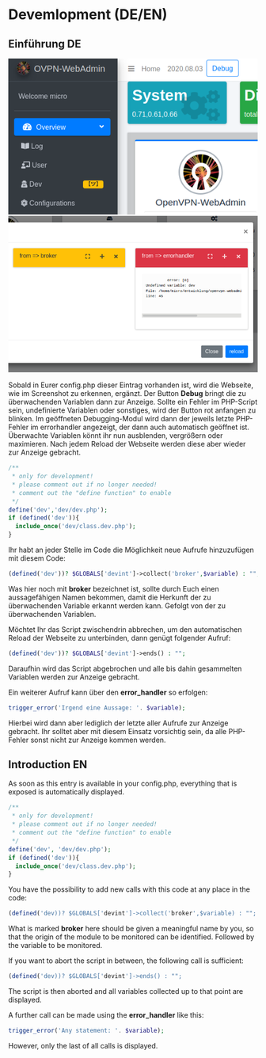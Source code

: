 # Devemlopment (DE/EN)

## Einführung DE

![Previsualisation Development Button](doc/dev1.png)
![Previsualisation Development Overview](doc/dev2.png)

Sobald in Eurer config.php dieser Eintrag vorhanden ist, wird die Webseite, wie im Screenshot zu erkennen, ergänzt. Der Button __Debug__ bringt die zu überwachenden Variablen dann zur Anzeige. Sollte ein Fehler im PHP-Script sein, undefinierte Variablen oder sonstiges, wird der Button rot anfangen zu blinken. Im geöffneten Debugging-Modul wird dann der jeweils letzte PHP-Fehler im errorhandler angezeigt, der dann auch automatisch geöffnet ist. Überwachte Variablen könnt ihr nun ausblenden, vergrößern oder maximieren. Nach jedem Reload der Webseite werden diese aber wieder zur Anzeige gebracht.

````php
/**
 * only for development!
 * please comment out if no longer needed!
 * comment out the "define function" to enable
 */
define('dev','dev/dev.php');
if (defined('dev')){
  include_once('dev/class.dev.php');
}
````

Ihr habt an jeder Stelle im Code die Möglichkeit neue Aufrufe hinzuzufügen mit diesem Code:

````php
(defined('dev'))? $GLOBALS['devint']->collect('broker',$variable) : "";
````

Was hier noch mit __broker__ bezeichnet ist, sollte durch Euch einen aussagefähigen Namen bekommen, damit die Herkunft der zu überwachenden Variable erkannt werden kann. Gefolgt von der zu überwachenden Variablen.

Möchtet Ihr das Script zwischendrin abbrechen, um den automatischen Reload der Webseite zu unterbinden, dann genügt folgender Aufruf:

````php
(defined('dev'))? $GLOBALS['devint']->ends() : "";
````

Daraufhin wird das Script abgebrochen und alle bis dahin gesammelten Variablen werden zur Anzeige gebracht.

Ein weiterer Aufruf kann über den __error_handler__ so erfolgen:

````php
trigger_error('Irgend eine Aussage: '. $variable);
````

Hierbei wird dann aber lediglich der letzte aller Aufrufe zur Anzeige gebracht. Ihr solltet aber mit diesem Einsatz vorsichtig sein, da alle PHP-Fehler sonst nicht zur Anzeige kommen werden.

## Introduction EN

As soon as this entry is available in your config.php, everything that is exposed is automatically displayed.

````php
/**
 * only for development!
 * please comment out if no longer needed!
 * comment out the "define function" to enable
 */
define('dev', 'dev/dev.php');
if (defined('dev')){
  include_once('dev/class.dev.php');
}
````

You have the possibility to add new calls with this code at any place in the code:

````php
(defined('dev))? $GLOBALS['devint']->collect('broker',$variable) : "";
````

What is marked __broker__ here should be given a meaningful name by you, so that the origin of the module to be monitored can be identified. Followed by the variable to be monitored.

If you want to abort the script in between, the following call is sufficient:

````php
(defined('dev))? $GLOBALS['devint']->ends() : "";
````

The script is then aborted and all variables collected up to that point are displayed.

A further call can be made using the __error_handler__ like this:

````php
trigger_error('Any statement: '. $variable);
````

However, only the last of all calls is displayed.
